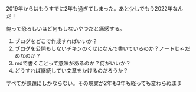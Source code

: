 2019年からはもうすでに2年も過ぎてしまった。あと少しでもう2022年なんだ！

俺って恐ろしいほど何もしないやつだと痛感する。

1. ブログをどこで作成すればいいか？
2. ブログを公開もしないチキンのくせになんで書いているのか？ノートじゃだめなのか？
3. mdで書くことって意味があるのか？何がいいか？
4. どうすれば継続してい文章をかけるのだろうか？

すべてが課題にしかならない。その現実が2年も3年も経っても変わらぬまま
